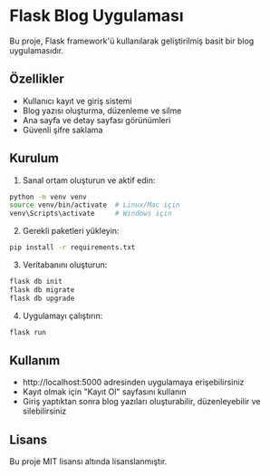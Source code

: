 # Flask Blog Uygulaması

Bu proje, Flask framework'ü kullanılarak geliştirilmiş basit bir blog uygulamasıdır.

## Özellikler

- Kullanıcı kayıt ve giriş sistemi
- Blog yazısı oluşturma, düzenleme ve silme
- Ana sayfa ve detay sayfası görünümleri
- Güvenli şifre saklama

## Kurulum

1. Sanal ortam oluşturun ve aktif edin:
```bash
python -m venv venv
source venv/bin/activate  # Linux/Mac için
venv\Scripts\activate     # Windows için
```

2. Gerekli paketleri yükleyin:
```bash
pip install -r requirements.txt
```

3. Veritabanını oluşturun:
```bash
flask db init
flask db migrate
flask db upgrade
```

4. Uygulamayı çalıştırın:
```bash
flask run
```

## Kullanım

- http://localhost:5000 adresinden uygulamaya erişebilirsiniz
- Kayıt olmak için "Kayıt Ol" sayfasını kullanın
- Giriş yaptıktan sonra blog yazıları oluşturabilir, düzenleyebilir ve silebilirsiniz

## Lisans

Bu proje MIT lisansı altında lisanslanmıştır. 